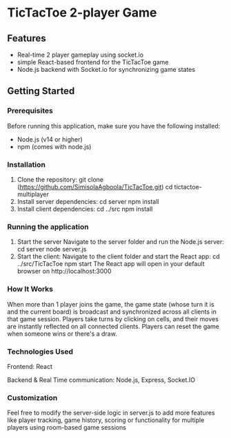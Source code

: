 # TicTacToe 2-player Game  

## Features  

* Real-time 2 player gameplay using socket.io
* simple React-based frontend for the TicTacToe game
* Node.js backend with Socket.io for synchronizing game states

## Getting Started

### Prerequisites 

Before running this application, make sure you have the following installed:  

* Node.js (v14 or higher)
* npm (comes with node.js)

### Installation
1. Clone the repository:
  git clone (https://github.com/SimisolaAgboola/TicTacToe.git)
cd tictactoe-multiplayer
2. Install server dependencies: 
  cd server
  npm install
3. Install client dependencies:
  cd ../src
  npm install

### Running the application
1. Start the server
   Navigate to the server folder and run the Node.js server:
   cd server
   node server.js
2. Start the client:
   Navigate to the client folder and start the React app:
   cd ../src/TicTacToe
   npm start
The React app will open in your default browser on http://localhost:3000

### How It Works

When more than 1 player joins the game, the game state (whose turn it is and the current board) is broadcast and synchronized across all clients in that game session.
Players take turns by clicking on cells, and their moves are instantly reflected on all connected clients. Players can reset the game when someone wins or there's a draw.

### Technologies Used  

Frontend: React  

Backend & Real Time communication: Node.js, Express, Socket.IO

### Customization

Feel free to modify the server-side logic in server.js to add more features like player tracking, game history, scoring or functionality for multiple players using room-based game sessions

